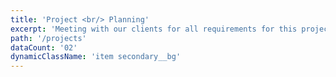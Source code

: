```yaml
---
title: 'Project <br/> Planning'
excerpt: 'Meeting with our clients for all requirements for this project we start now'
path: '/projects'
dataCount: '02'
dynamicClassName: 'item secondary__bg'
---
```

